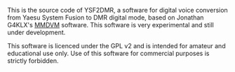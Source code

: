 This is the source code of YSF2DMR, a software for digital voice conversion from Yaesu System Fusion to DMR digital mode, based on Jonathan G4KLX's [MMDVM](https://github.com/g4klx) software. This software is very experimental and still under development.

This software is licenced under the GPL v2 and is intended for amateur and educational use only. Use of this software for commercial purposes is strictly forbidden.
